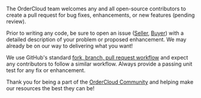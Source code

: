 

The OrderCloud team welcomes any and all open-source contributors to create a
pull request for bug fixes, enhancements, or new features (pending review).

Prior to writing any code, be sure to open an issue
([Seller](https://github.com/ordercloud-api/angular-seller/issues),
[Buyer](https://github.com/ordercloud-api/angular-seller/issues)) with a
detailed description of your problem or proposed enhancement. We may already
be on our way to delivering what you want!

We use GitHub's standard [fork, branch, pull request
workflow](https://gist.github.com/Chaser324/ce0505fbed06b947d962) and expect
any contributors to follow a similar workflow. Always provide a passing unit
test for any fix or enhancement.

Thank you for being a part of the [OrderCloud
Community](http://community.ordercloud.io) and helping make our resources the
best they can be!

